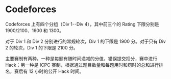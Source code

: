 # Codeforces

Codeforces 上有四个分组（Div 1--Div 4），其中前三个的 Rating 下限分别是 1900/2100、1600 和 1300。

对于 Div 1 和 Div 2 分别进行的常规轮次，Div 1 的下限是 1900 分。对于只有 Div 2 的轮次，Div 1 的下限是 2100 分。

主要赛制有两种，一种是每题有随时间递减的分值，错误提交扣分，赛中进行 Hack；另一种是 ICPC 赛制，根据通过题目数量和每题用时和罚时的总和进行排名，赛后有 12 小时的公开 Hack 时间。

